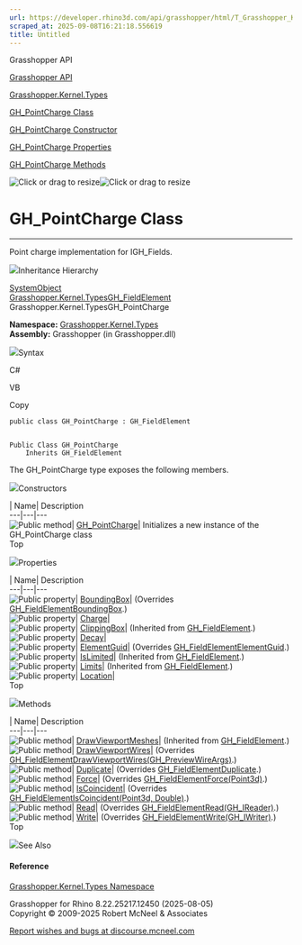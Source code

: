 ```yaml
---
url: https://developer.rhino3d.com/api/grasshopper/html/T_Grasshopper_Kernel_Types_GH_PointCharge.htm
scraped_at: 2025-09-08T16:21:18.556619
title: Untitled
---
```


Grasshopper API

[Grasshopper API](../html/723c01da-9986-4db2-8f53-6f3a7494df75.htm
"Grasshopper API")

[Grasshopper.Kernel.Types](../html/N_Grasshopper_Kernel_Types.htm
"Grasshopper.Kernel.Types")

[GH_PointCharge Class](../html/T_Grasshopper_Kernel_Types_GH_PointCharge.htm
"GH_PointCharge Class")

[GH_PointCharge Constructor
](../html/M_Grasshopper_Kernel_Types_GH_PointCharge__ctor.htm "GH_PointCharge
Constructor ")

[GH_PointCharge
Properties](../html/Properties_T_Grasshopper_Kernel_Types_GH_PointCharge.htm
"GH_PointCharge Properties")

[GH_PointCharge
Methods](../html/Methods_T_Grasshopper_Kernel_Types_GH_PointCharge.htm
"GH_PointCharge Methods")

![Click or drag to resize](../icons/TocOpen.gif)![Click or drag to
resize](../icons/TocClose.gif)

# GH_PointCharge Class  
  
---  
  
Point charge implementation for IGH_Fields.

![](../icons/SectionExpanded.png)Inheritance Hierarchy

[SystemObject](https://docs.microsoft.com/dotnet/api/system.object)  
[Grasshopper.Kernel.TypesGH_FieldElement](T_Grasshopper_Kernel_Types_GH_FieldElement.htm)  
Grasshopper.Kernel.TypesGH_PointCharge  

**Namespace:** [Grasshopper.Kernel.Types](N_Grasshopper_Kernel_Types.htm)  
**Assembly:** Grasshopper (in Grasshopper.dll)

![](../icons/SectionExpanded.png)Syntax

C#

VB

Copy

    
    
    public class GH_PointCharge : GH_FieldElement
    
    
    Public Class GH_PointCharge
    	Inherits GH_FieldElement

The GH_PointCharge type exposes the following members.

![](../icons/SectionExpanded.png)Constructors

| Name| Description  
---|---|---  
![Public method](../icons/pubmethod.gif)|
[GH_PointCharge](M_Grasshopper_Kernel_Types_GH_PointCharge__ctor.htm)|
Initializes a new instance of the GH_PointCharge class  
Top

![](../icons/SectionExpanded.png)Properties

| Name| Description  
---|---|---  
![Public property](../icons/pubproperty.gif)|
[BoundingBox](P_Grasshopper_Kernel_Types_GH_PointCharge_BoundingBox.htm)|
(Overrides
[GH_FieldElementBoundingBox](P_Grasshopper_Kernel_Types_GH_FieldElement_BoundingBox.htm).)  
![Public property](../icons/pubproperty.gif)|
[Charge](P_Grasshopper_Kernel_Types_GH_PointCharge_Charge.htm)|  
![Public property](../icons/pubproperty.gif)|
[ClippingBox](P_Grasshopper_Kernel_Types_GH_FieldElement_ClippingBox.htm)|
(Inherited from
[GH_FieldElement](T_Grasshopper_Kernel_Types_GH_FieldElement.htm).)  
![Public property](../icons/pubproperty.gif)|
[Decay](P_Grasshopper_Kernel_Types_GH_PointCharge_Decay.htm)|  
![Public property](../icons/pubproperty.gif)|
[ElementGuid](P_Grasshopper_Kernel_Types_GH_PointCharge_ElementGuid.htm)|
(Overrides
[GH_FieldElementElementGuid](P_Grasshopper_Kernel_Types_GH_FieldElement_ElementGuid.htm).)  
![Public property](../icons/pubproperty.gif)|
[IsLimited](P_Grasshopper_Kernel_Types_GH_FieldElement_IsLimited.htm)|
(Inherited from
[GH_FieldElement](T_Grasshopper_Kernel_Types_GH_FieldElement.htm).)  
![Public property](../icons/pubproperty.gif)|
[Limits](P_Grasshopper_Kernel_Types_GH_FieldElement_Limits.htm)|  (Inherited
from [GH_FieldElement](T_Grasshopper_Kernel_Types_GH_FieldElement.htm).)  
![Public property](../icons/pubproperty.gif)|
[Location](P_Grasshopper_Kernel_Types_GH_PointCharge_Location.htm)|  
Top

![](../icons/SectionExpanded.png)Methods

| Name| Description  
---|---|---  
![Public method](../icons/pubmethod.gif)|
[DrawViewportMeshes](M_Grasshopper_Kernel_Types_GH_FieldElement_DrawViewportMeshes.htm)|
(Inherited from
[GH_FieldElement](T_Grasshopper_Kernel_Types_GH_FieldElement.htm).)  
![Public method](../icons/pubmethod.gif)|
[DrawViewportWires](M_Grasshopper_Kernel_Types_GH_PointCharge_DrawViewportWires.htm)|
(Overrides
[GH_FieldElementDrawViewportWires(GH_PreviewWireArgs)](M_Grasshopper_Kernel_Types_GH_FieldElement_DrawViewportWires.htm).)  
![Public method](../icons/pubmethod.gif)|
[Duplicate](M_Grasshopper_Kernel_Types_GH_PointCharge_Duplicate.htm)|
(Overrides
[GH_FieldElementDuplicate](M_Grasshopper_Kernel_Types_GH_FieldElement_Duplicate.htm).)  
![Public method](../icons/pubmethod.gif)|
[Force](M_Grasshopper_Kernel_Types_GH_PointCharge_Force.htm)|  (Overrides
[GH_FieldElementForce(Point3d)](M_Grasshopper_Kernel_Types_GH_FieldElement_Force.htm).)  
![Public method](../icons/pubmethod.gif)|
[IsCoincident](M_Grasshopper_Kernel_Types_GH_PointCharge_IsCoincident.htm)|
(Overrides [GH_FieldElementIsCoincident(Point3d,
Double)](M_Grasshopper_Kernel_Types_GH_FieldElement_IsCoincident.htm).)  
![Public method](../icons/pubmethod.gif)|
[Read](M_Grasshopper_Kernel_Types_GH_PointCharge_Read.htm)|  (Overrides
[GH_FieldElementRead(GH_IReader)](M_Grasshopper_Kernel_Types_GH_FieldElement_Read.htm).)  
![Public method](../icons/pubmethod.gif)|
[Write](M_Grasshopper_Kernel_Types_GH_PointCharge_Write.htm)|  (Overrides
[GH_FieldElementWrite(GH_IWriter)](M_Grasshopper_Kernel_Types_GH_FieldElement_Write.htm).)  
Top

![](../icons/SectionExpanded.png)See Also

#### Reference

[Grasshopper.Kernel.Types Namespace](N_Grasshopper_Kernel_Types.htm)

Grasshopper for Rhino 8.22.25217.12450 (2025-08-05)  
Copyright © 2009-2025 Robert McNeel & Associates

[Report wishes and bugs at
discourse.mcneel.com](https://discourse.mcneel.com/c/grasshopper)


